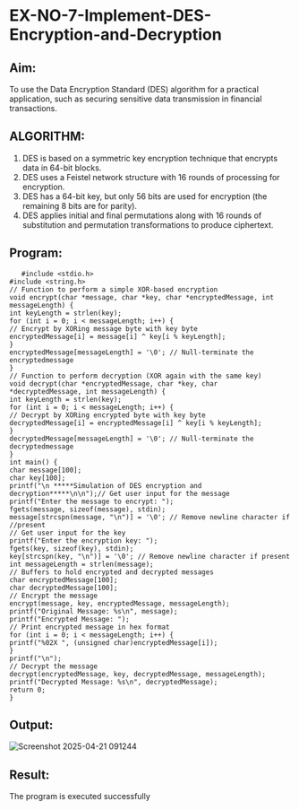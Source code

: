 # EX-NO-7-Implement-DES-Encryption-and-Decryption

## Aim:

To use the Data Encryption Standard (DES) algorithm for a practical application, such as securing sensitive data transmission in financial transactions.

## ALGORITHM:

1. DES is based on a symmetric key encryption technique that encrypts data in 64-bit blocks.
2. DES uses a Feistel network structure with 16 rounds of processing for encryption.
3. DES has a 64-bit key, but only 56 bits are used for encryption (the remaining 8 bits are for parity).
4. DES applies initial and final permutations along with 16 rounds of substitution and permutation transformations to produce ciphertext.

## Program:

```
   #include <stdio.h>
#include <string.h>
// Function to perform a simple XOR-based encryption
void encrypt(char *message, char *key, char *encryptedMessage, int
messageLength) {
int keyLength = strlen(key);
for (int i = 0; i < messageLength; i++) {
// Encrypt by XORing message byte with key byte
encryptedMessage[i] = message[i] ^ key[i % keyLength];
}
encryptedMessage[messageLength] = '\0'; // Null-terminate the encryptedmessage
}
// Function to perform decryption (XOR again with the same key)
void decrypt(char *encryptedMessage, char *key, char *decryptedMessage, int messageLength) {
int keyLength = strlen(key);
for (int i = 0; i < messageLength; i++) {
// Decrypt by XORing encrypted byte with key byte
decryptedMessage[i] = encryptedMessage[i] ^ key[i % keyLength];
}
decryptedMessage[messageLength] = '\0'; // Null-terminate the decryptedmessage
}
int main() {
char message[100];
char key[100];
printf("\n *****Simulation of DES encryption and decryption*****\n\n");// Get user input for the message
printf("Enter the message to encrypt: ");
fgets(message, sizeof(message), stdin);
message[strcspn(message, "\n")] = '\0'; // Remove newline character if
//present
// Get user input for the key
printf("Enter the encryption key: ");
fgets(key, sizeof(key), stdin);
key[strcspn(key, "\n")] = '\0'; // Remove newline character if present
int messageLength = strlen(message);
// Buffers to hold encrypted and decrypted messages
char encryptedMessage[100];
char decryptedMessage[100];
// Encrypt the message
encrypt(message, key, encryptedMessage, messageLength);
printf("Original Message: %s\n", message);
printf("Encrypted Message: ");
// Print encrypted message in hex format
for (int i = 0; i < messageLength; i++) {
printf("%02X ", (unsigned char)encryptedMessage[i]);
}
printf("\n");
// Decrypt the message
decrypt(encryptedMessage, key, decryptedMessage, messageLength);
printf("Decrypted Message: %s\n", decryptedMessage);
return 0;
}
```



## Output:
   ![Screenshot 2025-04-21 091244](https://github.com/user-attachments/assets/c7a05c6b-1ddd-4080-8e5c-8e218e1d683a)


## Result:
  The program is executed successfully

